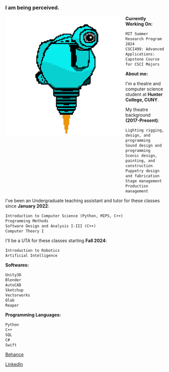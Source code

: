 ### I am being perceived. 

<!-- ![SAM.gif](https://github.com/lxwooxy/lxwooxy/blob/main/SAM.gif) -->

<img src="https://github.com/lxwooxy/lxwooxy/blob/main/SAM.gif" width=380 height=380 align="left"> 

**Currently Working On:** 

    MIT Summer Research Program 2024
    CSCI499: Advanced Applications: Capstone Course for CSCI Majors 

**About me:**

I'm a theatre and computer science student at **Hunter College, CUNY**.

My theatre background **(2017-Present)**:

    Lighting rigging, design, and programming
    Sound design and programming
    Scenic design, painting, and construction
    Puppetry design and fabrication
    Stage management
    Production management 

I've been an Undergraduate teaching assistant and tutor for these classes since **January 2022**: 

    Introduction to Computer Science (Python, MIPS, C++)
    Programming Methods
    Software Design and Analysis I-III (C++)
    Computer Theory I

I'll be a UTA for these classes starting **Fall 2024**: 

    Introduction to Robotics
    Artificial Intelligence

**Softwares:** 

    Unity3D
    Blender
    AutoCAD
    Sketchup
    Vectorworks
    Qlab
    Reaper

**Programming Languages:**

    Python
    C++
    SQL
    C#
    Swift

[Behance](https://www.behance.net/georginawooxy)  

[LinkedIn](https://www.linkedin.com/in/georginawooxy/)





